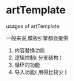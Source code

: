 # artTemplate
usages of artTemplate

一般来说,模板引擎都会提供
1. 内容替换功能
2. 逻辑控制( 分支结构 )
3. 循环的功能
4. 导入功能( 用得比较少 )

